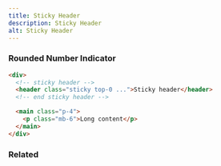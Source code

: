 ```yaml
---
title: Sticky Header
description: Sticky Header
alt: Sticky Header
---
```


<h3 class="section-header">Rounded Number Indicator</h3>

<base-snippet>

  <template v-slot:preview>
    <div class="w-full">
      <header class="sticky top-0 bg-indigo-100 shadow px-4 py-2">Sticky header</header>
      <main class="px-4 py-2">
        <p class="mb-6">Scroll down</p>
        <p class="mb-6">Scroll again</p>
        <p class="mb-6">Oops already at the bottom</p>
      </main>
    </div>
  </template>

  ```html
  <div>
    <!-- sticky header -->
    <header class="sticky top-0 ...">Sticky header</header>
    <!-- end sticky header -->

    <main class="p-4">
      <p class="mb-6">Long content</p>
    </main>
  </div>
  ```

  <template v-slot:source>
    <a class="btn btn-primary btn-lg" href="https://play.tailwindcss.com/6MiJea4Gaz">Live Edit</a>
  </template>

</base-snippet>

<h3 class="section-header">Related</h3>

<div class="flex flex-wrap">
  <card-avatar></card-avatar>
  <card-avatar-stack></card-avatar-stack>
  <card-avatar-initial></card-avatar-initial>
</div>